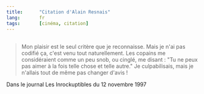 ```yaml
--- 
title:      "Citation d'Alain Resnais" 
lang:       fr 
tags:       [cinéma, citation]
---
```


##  

> Mon plaisir est le seul critère que je reconnaisse. Mais je n'ai pas codifié ça, c'est venu tout naturellement. Les copains me considéraient comme un peu snob, ou cinglé, me disant : "Tu ne peux pas aimer à la fois telle chose et telle autre." Je culpabilisais, mais je n'allais tout de même pas changer d'avis !


Dans le journal Les Inrockuptibles du 12 novembre 1997
